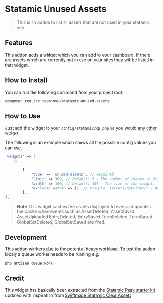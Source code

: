 # Statamic Unused Assets

> This is an addon to list all assets that are not used in your statamic site.

## Features

This addon adds a widget which you can add to your dashboard. If there are assets which are currently not in use on your sites they will be listed in that widget.

## How to Install

You can run the following command from your project root:

``` bash
composer require teamnovu/statamic-unused-assets
```

## How to Use

Just add the widget to your `config/statamic/cp.php` as you would [any other widget](https://statamic.dev/widgets#configuration).

The following is an example which shows all the possible config values you can use.

```php
'widgets' => [
    // ...

        [
            'type' => 'unused-assets', // Required
            'limit' => 300, // Default: 5 – The number of images to display in the widget.
            'width' => 100, // Default: 100 – The size of the widget.
            'excluded_paths' => [], // Example: [assets/myFolder/] - Default: [] – The paths to exclude from the search.
        ],
],
```

> **Note**
>This widget caches the assets displayed forever and
> updates the cache when events such as
> AssetDeleted, AssetSaved  AssetUploaded
> EntryDeleted, EntrySaved
> TermDeleted, TermSaved
> GlobalSetDeleted, GlobalSetSaved
> are fired.

## Development

This addon workers due to the potential heavy workload. To test the addon localy a queue worker needs to be running e.g.

``` bash
php artisan queue:work
```

## Credit

This widget has basically been extracted from the [Statamic Peak starter kit](https://github.com/studio1902/statamic-peak) updated with inspiration from [Swiftmade Statamic Clear Assets](https://github.com/swiftmade/statamic-clear-assets)
